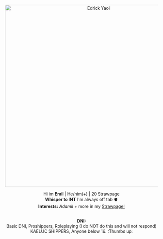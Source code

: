 
<p align="center">
    <img width="600" src="https://media1.tenor.com/m/t8jnJWdLbrwAAAAC/edgar-valden-idv.gif" alt="Edrick Yaoi">
</p>
<p align="center">
Hi im <b>Emil</b> | He/him(<a href=https://en.pronouns.page/@Narcissuss>+</a>) | 20 <a href=https://bonded.straw.page/>Strawpage</a>
<br><b>Whisper to INT</b> I'm always off tab 🫀
<br><b>Interests:</b> <i>Adamil</i> + more in my  <a href=https://bonded.straw.page/>Strawpage!</a>
<p align="center">
	<br><b>DNI:</b>
 <br>Basic DNI, Proshippers, Roleplaying (I do NOT do this and will not respond) <br>KAELUC SHIPPERS, Anyone below 16. :Thumbs up:
